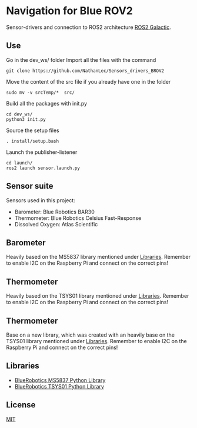 # Navigation for Blue ROV2

Sensor-drivers and connection to ROS2 architecture [ROS2 Galactic](https://docs.ros.org/en/ros2_documentation/galactic/index.html).

## Use

Go in the dev_ws/ folder
Import all the files with the command

	git clone https://github.com/NathanLec/Sensors_drivers_BROV2

Move the content of the src file if you already have one in the folder

	sudo mv -v srcTemp/*  src/

Build all the packages with init.py

	cd dev_ws/
	python3 init.py
	
Source the setup files

	. install/setup.bash
	
Launch the publisher-listener

	cd launch/
	ros2 launch sensor.launch.py

## Sensor suite

Sensors used in this project:

* Barometer: Blue Robotics BAR30
* Thermometer: Blue Robotics Celsius Fast-Response
* Dissolved Oxygen: Atlas Scientific

## Barometer

Heavily based on the MS5837 library mentioned under [Libraries](#libraries).
Remember to enable I2C on the Raspberry Pi and connect on the correct pins!

## Thermometer

Heavily based on the TSYS01 library mentioned under [Libraries](#libraries).
Remember to enable I2C on the Raspberry Pi and connect on the correct pins!

## Thermometer

Base on a new library, which was created with an heavily base on the TSYS01 library mentioned under [Libraries](#libraries).
Remember to enable I2C on the Raspberry Pi and connect on the correct pins!

## Libraries

* [BlueRobotics MS5837 Python Library](https://github.com/bluerobotics/ms5837-python)
* [BlueRobotics TSYS01 Python Library](https://github.com/bluerobotics/tsys01-python)


## License
[MIT](https://choosealicense.com/licenses/mit/)

